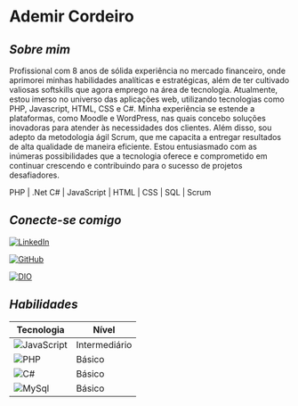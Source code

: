 # **Ademir Cordeiro**

## *Sobre mim*

Profissional com 8 anos de sólida experiência no mercado financeiro, onde aprimorei minhas habilidades analíticas e estratégicas, além de ter cultivado valiosas softskills que agora emprego na área de tecnologia. 
Atualmente, estou imerso no universo das aplicações web, utilizando tecnologias como PHP, Javascript, HTML, CSS e C#. Minha experiência se estende a plataformas, como Moodle e WordPress, nas quais concebo soluções inovadoras para atender às necessidades dos clientes. Além disso, sou adepto da metodologia ágil Scrum, que me capacita a entregar resultados de alta qualidade de maneira eficiente. 
Estou entusiasmado com as inúmeras possibilidades que a tecnologia oferece e comprometido em continuar crescendo e contribuindo para o sucesso de projetos desafiadores.

PHP | .Net C# | JavaScript | HTML | CSS | SQL | Scrum

## *Conecte-se comigo*

[![LinkedIn](https://img.shields.io/badge/LinkedIn-000?style=for-the-badge&logo=linkedin&logoColor=FFEB3B)](https://www.linkedin.com/in/ademircordeiro/)

[![GitHub](https://img.shields.io/badge/github-000?style=for-the-badge&logo=github&logoColor=FFEB3B)](https://www.linkedin.com/in/ademircordeiro/)

[![DIO](https://img.shields.io/badge/dio-000?style=for-the-badge&logo=github&logoColor=ffeb3b)](https://www.dio.me/users/ademircordeiro90_00387)



## *Habilidades*

| Tecnologia  | Nível   |
| -------     | -------- |
| ![JavaScript](https://img.shields.io/badge/JavaScript-000?style=for-the-badge&logo=javascript)     | Intermediário   |
| ![PHP](https://img.shields.io/badge/PHP-000?style=for-the-badge&logo=php)      | Básico   |
| ![C#](https://img.shields.io/badge/csharp-000?style=for-the-badge&logo=csharp)      | Básico   |
| ![MySql](https://img.shields.io/badge/mySql-000?style=for-the-badge&logo=mysql)      | Básico   |
